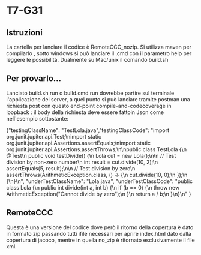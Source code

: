 # T7-G31
## Istruzioni
La cartella per lanciare il codice è RemoteCCC_nozip.
Si utilizza maven per compilarlo , sotto windows si può lanciare il .cmd con il parametro help per leggere le possibilità.
Dualmente su Mac/unix il comando build.sh


## Per provarlo...

Lanciato build.sh run o build.cmd run dovrebbe partire sul terminale l'applicazione del server, a quel punto si può lanciare tramite postman una richiesta post con questo end-point compile-and-codecoverage in loopback : il body della richiesta deve essere fattoin Json come nell'esempio sottostante:
 
{"testingClassName": "TestLola.java","testingClassCode": "import org.junit.jupiter.api.Test;\nimport static org.junit.jupiter.api.Assertions.assertEquals;\nimport static org.junit.jupiter.api.Assertions.assertThrows;\n\npublic class TestLola {\n    @Test\n    public void testDivide() {\n        Lola cut = new Lola();\n\n        // Test division by non-zero number\n        int result = cut.divide(10, 2);\n        assertEquals(5, result);\n\n        // Test division by zero\n        assertThrows(ArithmeticException.class, () -> {\n            cut.divide(10, 0);\n        });\n    }\n}\n",
  "underTestClassName": "Lola.java",
  "underTestClassCode": "public class Lola {\n    public int divide(int a, int b) {\n        if (b == 0) {\n            throw new ArithmeticException(\"Cannot divide by zero\");\n        }\n        return a / b;\n    }\n}\n"
}



## RemoteCCC
Questa è una versione del codice dove però il ritorno della copertura è dato in formato zip passando tutti ifile necessari per aprire index.html dato dalla copertura di jacoco, mentre in quella no_zip è ritornato esclusivamente il file xml.
